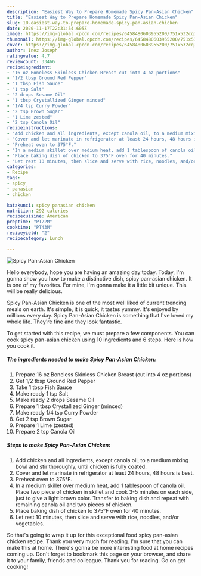 ```yaml
---
description: "Easiest Way to Prepare Homemade Spicy Pan-Asian Chicken"
title: "Easiest Way to Prepare Homemade Spicy Pan-Asian Chicken"
slug: 10-easiest-way-to-prepare-homemade-spicy-pan-asian-chicken
date: 2020-11-17T22:31:54.605Z
image: https://img-global.cpcdn.com/recipes/6458480603955200/751x532cq70/spicy-pan-asian-chicken-recipe-main-photo.jpg
thumbnail: https://img-global.cpcdn.com/recipes/6458480603955200/751x532cq70/spicy-pan-asian-chicken-recipe-main-photo.jpg
cover: https://img-global.cpcdn.com/recipes/6458480603955200/751x532cq70/spicy-pan-asian-chicken-recipe-main-photo.jpg
author: Inez Joseph
ratingvalue: 4.7
reviewcount: 33466
recipeingredient:
- "16 oz Boneless Skinless Chicken Breast cut into 4 oz portions"
- "1/2 tbsp Ground Red Pepper"
- "1 tbsp Fish Sauce"
- "1 tsp Salt"
- "2 drops Sesame Oil"
- "1 tbsp Crystallized Ginger minced"
- "1/4 tsp Curry Powder"
- "2 tsp Brown Sugar"
- "1 Lime zested"
- "2 tsp Canola Oil"
recipeinstructions:
- "Add chicken and all ingredients, except canola oil, to a medium mixing bowl and stir thoroughly, until chicken is fully coated."
- "Cover and let marinate in refrigerator at least 24 hours, 48 hours is best."
- "Preheat oven to 375°F."
- "In a medium skillet over medium heat, add 1 tablespoon of canola oil. Place two piece of chicken in skillet and cook 3-5 minutes on each side, just to give a light brown color. Transfer to baking dish and repeat with remaining canola oil and two pieces of chicken."
- "Place baking dish of chicken to 375°F oven for 40 minutes."
- "Let rest 10 minutes, then slice and serve with rice, noodles, and/or vegetables."
categories:
- Recipe
tags:
- spicy
- panasian
- chicken

katakunci: spicy panasian chicken 
nutrition: 292 calories
recipecuisine: American
preptime: "PT22M"
cooktime: "PT43M"
recipeyield: "2"
recipecategory: Lunch

---
```



![Spicy Pan-Asian Chicken](https://img-global.cpcdn.com/recipes/6458480603955200/751x532cq70/spicy-pan-asian-chicken-recipe-main-photo.jpg)

Hello everybody, hope you are having an amazing day today. Today, I'm gonna show you how to make a distinctive dish, spicy pan-asian chicken. It is one of my favorites. For mine, I'm gonna make it a little bit unique. This will be really delicious.

Spicy Pan-Asian Chicken is one of the most well liked of current trending meals on earth. It's simple, it is quick, it tastes yummy. It's enjoyed by millions every day. Spicy Pan-Asian Chicken is something that I've loved my whole life. They're fine and they look fantastic.




To get started with this recipe, we must prepare a few components. You can cook spicy pan-asian chicken using 10 ingredients and 6 steps. Here is how you cook it.

<!--inarticleads1-->

##### The ingredients needed to make Spicy Pan-Asian Chicken:

1. Prepare 16 oz Boneless Skinless Chicken Breast (cut into 4 oz portions)
1. Get 1/2 tbsp Ground Red Pepper
1. Take 1 tbsp Fish Sauce
1. Make ready 1 tsp Salt
1. Make ready 2 drops Sesame Oil
1. Prepare 1 tbsp Crystallized Ginger (minced)
1. Make ready 1/4 tsp Curry Powder
1. Get 2 tsp Brown Sugar
1. Prepare 1 Lime (zested)
1. Prepare 2 tsp Canola Oil




<!--inarticleads2-->

##### Steps to make Spicy Pan-Asian Chicken:

1. Add chicken and all ingredients, except canola oil, to a medium mixing bowl and stir thoroughly, until chicken is fully coated.
1. Cover and let marinate in refrigerator at least 24 hours, 48 hours is best.
1. Preheat oven to 375°F.
1. In a medium skillet over medium heat, add 1 tablespoon of canola oil. Place two piece of chicken in skillet and cook 3-5 minutes on each side, just to give a light brown color. Transfer to baking dish and repeat with remaining canola oil and two pieces of chicken.
1. Place baking dish of chicken to 375°F oven for 40 minutes.
1. Let rest 10 minutes, then slice and serve with rice, noodles, and/or vegetables.




So that's going to wrap it up for this exceptional food spicy pan-asian chicken recipe. Thank you very much for reading. I'm sure that you can make this at home. There's gonna be more interesting food at home recipes coming up. Don't forget to bookmark this page on your browser, and share it to your family, friends and colleague. Thank you for reading. Go on get cooking!
